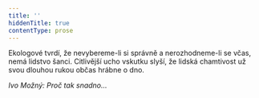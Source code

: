 ```yaml
---
title: ''
hiddenTitle: true
contentType: prose
---
```


  

  

  

  

  

  

  

Ekologové tvrdí, že nevybereme-li si správně a nerozhodneme-li se včas, nemá lidstvo šanci. Citlivější ucho vskutku slyší, že lidská chamtivost už svou dlouhou rukou občas hrábne o dno.

_Ivo Možný: Proč tak snadno…_
